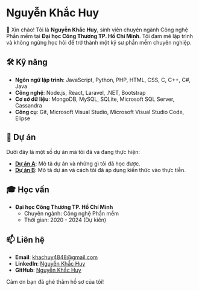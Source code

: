# Nguyễn Khắc Huy

👋 Xin chào! Tôi là **Nguyễn Khắc Huy**, sinh viên chuyên ngành Công nghệ Phần mềm tại **Đại học Công Thương TP. Hồ Chí Minh**. Tôi đam mê lập trình và không ngừng học hỏi để trở thành một kỹ sư phần mềm chuyên nghiệp.

## 🛠 Kỹ năng

- **Ngôn ngữ lập trình**: JavaScript, Python, PHP, HTML, CSS, C, C++, C#, Java
- **Công nghệ**: Node.js, React, Laravel, .NET, Bootstrap
- **Cơ sở dữ liệu**: MongoDB, MySQL, SQLite, Microsoft SQL Server, Cassandra
- **Công cụ**: Git, Microsoft Visual Studio, Microsoft Visual Studio Code, Elipse

## 🔭 Dự án

Dưới đây là một số dự án mà tôi đã và đang thực hiện:

- **[Dự án A](#)**: Mô tả dự án và những gì tôi đã học được.
- **[Dự án B](#)**: Mô tả dự án và cách tôi đã áp dụng kiến thức vào thực tiễn.

## 🎓 Học vấn

- **Đại học Công Thương TP. Hồ Chí Minh**
  - Chuyên ngành: Công nghệ Phần mềm
  - Thời gian: 2020 - 2024 (Dự kiến)

## 📫 Liên hệ

- **Email**: khachuy4848@gmail.com
- **LinkedIn**: [Nguyễn Khắc Huy](https://www.linkedin.com/in/nguyenkhachuy)
- **GitHub**: [Nguyễn Khắc Huy](https://github.com/nguyenkhachuy)

Cảm ơn bạn đã ghé thăm hồ sơ của tôi!
